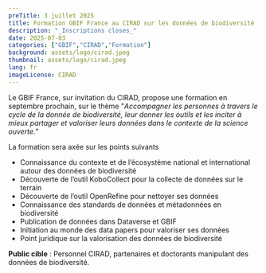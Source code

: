 ```yaml
---
preTitle: 3 juillet 2025
title: Formation GBIF France au CIRAD sur les données de biodiversité
description: "_Inscriptions closes_"
date: 2025-07-03
categories: ["GBIF","CIRAD","Formation"]
background: assets/logo/cirad.jpeg
thumbnail: assets/logo/cirad.jpeg
lang: fr
imageLicense: CIRAD
---
```

Le GBIF France, sur invitation du CIRAD, propose une formation en septembre prochain, sur le thème "*Accompagner les personnes à travers le cycle de la donnée de biodiversité, leur donner les outils et les inciter à mieux partager et valoriser leurs données dans le contexte de la science ouverte.*"

La formation sera axée sur les points suivants

- Connaissance du contexte et de l’écosystème national et international autour des données de biodiversité
- Découverte de l’outil KoboCollect pour la collecte de données sur le terrain
- Découverte de l’outil OpenRefine pour nettoyer ses données
- Connaissance des standards de données et métadonnées en biodiversité
- Publication de données dans Dataverse et GBIF
- Initiation au monde des data papers pour valoriser ses données
- Point juridique sur la valorisation des données de biodiversité

**Public cible** : Personnel CIRAD, partenaires et doctorants manipulant des données de biodiversité.


<style> .feature-img img {background-color: white ; object-fit: contain  }> </style>
